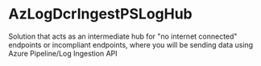 # AzLogDcrIngestPSLogHub
 Solution that acts as an intermediate hub for "no internet connected" endpoints or incompliant endpoints, where you will be sending data using Azure Pipeline/Log Ingestion API

